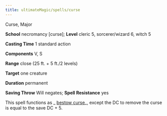 ```yaml
---
title: ultimateMagic/spells/curse
---
```

Curse, Major

**School** necromancy [curse]; **Level** cleric 5, sorcerer/wizard 6, witch 5

**Casting Time** 1 standard action

**Components** V, S

**Range** close (25 ft. + 5 ft./2 levels)

**Target** one creature

**Duration** permanent

**Saving Throw** Will negates; **Spell Resistance** yes

This spell functions as _ [bestow curse](spells/bestowCurse.md#_bestow-curse)_, except the DC to remove the curse is equal to the save DC + 5.

